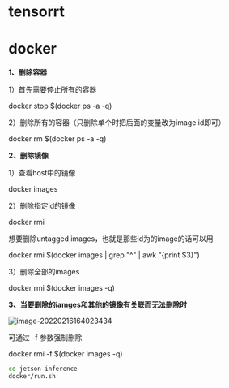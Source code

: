 # tensorrt





# docker

**1、删除容器**

1）首先需要停止所有的容器

docker stop $(docker ps -a -q)

2）删除所有的容器（只删除单个时把后面的变量改为image id即可）

docker rm $(docker ps -a -q)

**2、删除镜像**

1）查看host中的镜像

docker images

2）删除指定id的镜像

docker rmi <image id>

想要删除untagged images，也就是那些id为的image的话可以用

docker rmi $(docker images | grep "^" | awk "{print $3}")

3）删除全部的images

docker rmi $(docker images -q)

**3、当要删除的iamges和其他的镜像有关联而无法删除时**

![image-20220216164023434](https://raw.githubusercontent.com/yinqiyu/picbed/master/img/image-20220216164023434.png)

可通过 -f 参数强制删除

docker rmi -f $(docker images -q)





```bash
cd jetson-inference
docker/run.sh
```

